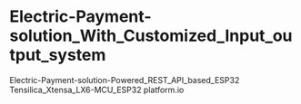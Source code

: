 # Electric-Payment-solution_With_Customized_Input_output_system
Electric-Payment-solution-Powered_REST_API_based_ESP32 Tensilica_Xtensa_LX6-MCU_ESP32 platform.io
